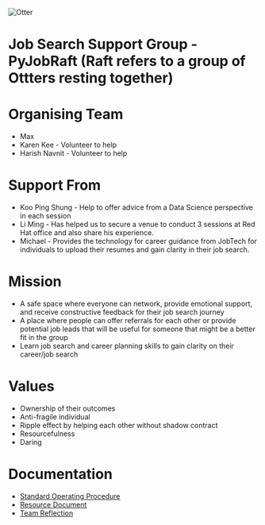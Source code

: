 ![Otter](https://github.com/pythonsingapore/pyjobraft/blob/main/assets/otter.png)

# Job Search Support Group - PyJobRaft (Raft refers to a group of Ottters resting together)

# Organising Team

- Max
- Karen Kee - Volunteer to help
- Harish Navnit -  Volunteer to help

# Support From

- Koo Ping Shung - Help to offer advice from a Data Science perspective in each session
- Li Ming - Has helped us to secure a venue to conduct 3 sessions at Red Hat office and also share his experience.
- Michael - Provides the technology for career guidance from JobTech for individuals to upload their resumes and gain clarity in their job search.

# Mission

- A safe space where everyone can network, provide emotional support, and receive constructive feedback for their job search journey
- A place where people can offer referrals for each other or provide potential job leads that will be useful for someone that might be a better fit in the group
- Learn job search and career planning skills to gain clarity on their career/job search

# Values

- Ownership of their outcomes
- Anti-fragile individual
- Ripple effect by helping each other without shadow contract
- Resourcefulness
- Daring


# Documentation
- [Standard Operating Procedure](docs/SOP.md)
- [Resource Document](docs/Resource_Document.md)
- [Team Reflection](docs/Team_Reflections.md)
